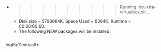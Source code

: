 * >>>>>>>>> Running inst-xtra-virtualbox.sh ...
  * Disk size = 5796664K. Space Used = 6084K. Runtime = 00:00:00:00.
  * The following NEW packages will be installed:
  ```bash
libqt5x11extras5*
  ```
